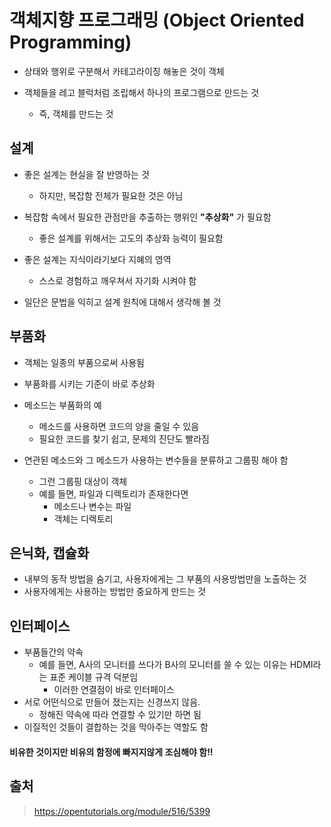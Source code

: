 # 객체지향 프로그래밍 (Object Oriented Programming)

- 상태와 행위로 구분해서 카테고라이징 해놓은 것이 객체

- 객체들을 레고 블럭처럼 조립해서 하나의 프로그램으로 만드는 것
  - 즉, 객체를 만드는 것



## 설계

- 좋은 설계는 현실을 잘 반영하는 것
  - 하지만, 복잡함 전체가 필요한 것은 아님
- 복잡함 속에서 필요한 관점만을 추출하는 행위인 **"추상화"** 가 필요함
  - 좋은 설계를 위해서는 고도의 추상화 능력이 필요함

- 좋은 설계는 지식이라기보다 지혜의 영역
  - 스스로 경험하고 깨우쳐서 자기화 시켜야 함
- 일단은 문법을 익히고 설계 원칙에 대해서 생각해 볼 것



## 부품화

- 객체는 일종의 부품으로써 사용됨

- 부품화를 시키는 기준이 바로 추상화
- 메소드는 부품화의 예
  - 메소드를 사용하면 코드의 양을 줄일 수 있음
  - 필요한 코드를 찾기 쉽고, 문제의 진단도 빨라짐
- 연관된 메소드와 그 메소드가 사용하는 변수들을 분류하고 그룹핑 해야 함
  - 그런 그룹핑 대상이 객체
  - 예를 들면, 파일과 디렉토리가 존재한다면
    - 메소드나 변수는 파일
    - 객체는 디렉토리



## 은닉화, 캡슐화

- 내부의 동작 방법을 숨기고, 사용자에게는 그 부품의 사용방법만을 노출하는 것
- 사용자에게는 사용하는 방법만 중요하게 만드는 것



## 인터페이스

- 부품들간의 약속
  - 예를 들면, A사의 모니터를 쓰다가 B사의 모니터를 쓸 수 있는 이유는 HDMI라는 표준 케이블 규격 덕분임
    - 이러한 연결점이 바로 인터페이스
- 서로 어떤식으로 만들어 졌는지는 신경쓰지 않음.
  - 정해진 약속에 따라 연결할 수 있기만 하면 됨
- 이질적인 것들이 결합하는 것을 막아주는 역할도 함



#### **비유한 것이지만 비유의 함정에 빠지지않게 조심해야 함!!**



## 출처

> https://opentutorials.org/module/516/5399